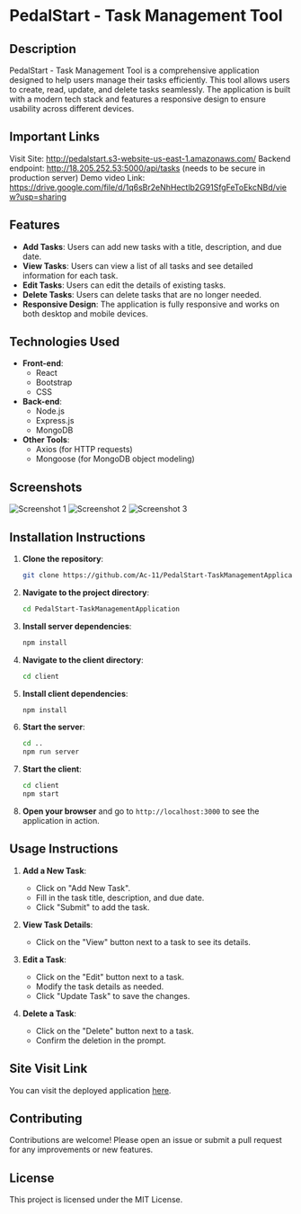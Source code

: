 
# PedalStart - Task Management Tool

## Description

PedalStart - Task Management Tool is a comprehensive application designed to help users manage their tasks efficiently. This tool allows users to create, read, update, and delete tasks seamlessly. The application is built with a modern tech stack and features a responsive design to ensure usability across different devices.

## Important Links
Visit Site: http://pedalstart.s3-website-us-east-1.amazonaws.com/
Backend endpoint: http://18.205.252.53:5000/api/tasks (needs to be secure in production server)
Demo video Link: https://drive.google.com/file/d/1q6sBr2eNhHectlb2G91SfgFeToEkcNBd/view?usp=sharing

## Features

- **Add Tasks**: Users can add new tasks with a title, description, and due date.
- **View Tasks**: Users can view a list of all tasks and see detailed information for each task.
- **Edit Tasks**: Users can edit the details of existing tasks.
- **Delete Tasks**: Users can delete tasks that are no longer needed.
- **Responsive Design**: The application is fully responsive and works on both desktop and mobile devices.

## Technologies Used

- **Front-end**:
  - React
  - Bootstrap
  - CSS
- **Back-end**:
  - Node.js
  - Express.js
  - MongoDB
- **Other Tools**:
  - Axios (for HTTP requests)
  - Mongoose (for MongoDB object modeling)

## Screenshots

![Screenshot 1](path/to/screenshot1.png)
![Screenshot 2](path/to/screenshot2.png)
![Screenshot 3](path/to/screenshot3.png)

## Installation Instructions

1. **Clone the repository**:

   ```bash
   git clone https://github.com/Ac-11/PedalStart-TaskManagementApplication.git
   ```

2. **Navigate to the project directory**:

   ```bash
   cd PedalStart-TaskManagementApplication
   ```

3. **Install server dependencies**:

   ```bash
   npm install
   ```

4. **Navigate to the client directory**:

   ```bash
   cd client
   ```

5. **Install client dependencies**:

   ```bash
   npm install
   ```

6. **Start the server**:

   ```bash
   cd ..
   npm run server
   ```

7. **Start the client**:

   ```bash
   cd client
   npm start
   ```

8. **Open your browser** and go to `http://localhost:3000` to see the application in action.

## Usage Instructions

1. **Add a New Task**:
   - Click on "Add New Task".
   - Fill in the task title, description, and due date.
   - Click "Submit" to add the task.

2. **View Task Details**:
   - Click on the "View" button next to a task to see its details.

3. **Edit a Task**:
   - Click on the "Edit" button next to a task.
   - Modify the task details as needed.
   - Click "Update Task" to save the changes.

4. **Delete a Task**:
   - Click on the "Delete" button next to a task.
   - Confirm the deletion in the prompt.

## Site Visit Link

You can visit the deployed application [here](http://abhisth.com).

## Contributing

Contributions are welcome! Please open an issue or submit a pull request for any improvements or new features.

## License

This project is licensed under the MIT License.
